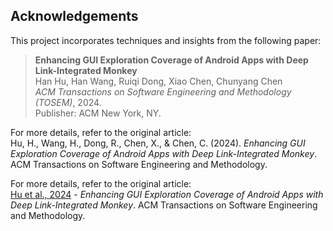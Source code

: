 ## Acknowledgements

This project incorporates techniques and insights from the following paper:

> **Enhancing GUI Exploration Coverage of Android Apps with Deep Link-Integrated Monkey**  
> Han Hu, Han Wang, Ruiqi Dong, Xiao Chen, Chunyang Chen  
> *ACM Transactions on Software Engineering and Methodology (TOSEM)*, 2024.  
> Publisher: ACM New York, NY.  

For more details, refer to the original article:  
Hu, H., Wang, H., Dong, R., Chen, X., & Chen, C. (2024). *Enhancing GUI Exploration Coverage of Android Apps with Deep Link-Integrated Monkey*. ACM Transactions on Software Engineering and Methodology.  

For more details, refer to the original article:  
[Hu et al., 2024](https://arxiv.org/pdf/2305.05198.pdf) - *Enhancing GUI Exploration Coverage of Android Apps with Deep Link-Integrated Monkey*. ACM Transactions on Software Engineering and Methodology.
